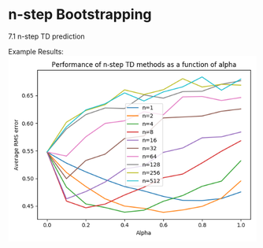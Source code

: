 # n-step Bootstrapping
7.1 n-step TD prediction <br />

Example Results: <br />
![image](https://github.com/ReinaKousaka/Reinforcement-Learning-Implementation/blob/master/Chapter7/images/7.1.png)